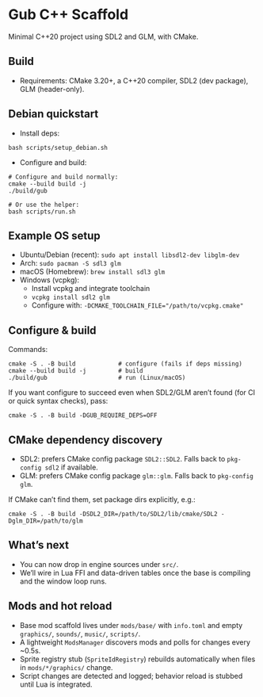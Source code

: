 Gub C++ Scaffold
=================

Minimal C++20 project using SDL2 and GLM, with CMake.

Build
-----

- Requirements: CMake 3.20+, a C++20 compiler, SDL2 (dev package), GLM (header-only).

Debian quickstart
-----------------

- Install deps:

```
bash scripts/setup_debian.sh
```

- Configure and build:

```
# Configure and build normally:
cmake --build build -j
./build/gub

# Or use the helper:
bash scripts/run.sh
```

Example OS setup
----------------

- Ubuntu/Debian (recent): `sudo apt install libsdl2-dev libglm-dev`
- Arch: `sudo pacman -S sdl3 glm`
- macOS (Homebrew): `brew install sdl3 glm`
- Windows (vcpkg):
  - Install vcpkg and integrate toolchain
  - `vcpkg install sdl2 glm`
  - Configure with: `-DCMAKE_TOOLCHAIN_FILE="/path/to/vcpkg.cmake"`

Configure & build
-----------------

Commands:

```
cmake -S . -B build            # configure (fails if deps missing)
cmake --build build -j         # build
./build/gub                    # run (Linux/macOS)
```

If you want configure to succeed even when SDL2/GLM aren’t found (for CI or quick syntax checks), pass:

```
cmake -S . -B build -DGUB_REQUIRE_DEPS=OFF
```

CMake dependency discovery
--------------------------

- SDL2: prefers CMake config package `SDL2::SDL2`. Falls back to `pkg-config sdl2` if available.
- GLM: prefers CMake config package `glm::glm`. Falls back to `pkg-config glm`.

If CMake can’t find them, set package dirs explicitly, e.g.:

```
cmake -S . -B build -DSDL2_DIR=/path/to/SDL2/lib/cmake/SDL2 -Dglm_DIR=/path/to/glm
```

What’s next
-----------

- You can now drop in engine sources under `src/`.
- We’ll wire in Lua FFI and data-driven tables once the base is compiling and the window loop runs.

Mods and hot reload
-------------------

- Base mod scaffold lives under `mods/base/` with `info.toml` and empty `graphics/`, `sounds/`, `music/`, `scripts/`.
- A lightweight `ModsManager` discovers mods and polls for changes every ~0.5s.
- Sprite registry stub (`SpriteIdRegistry`) rebuilds automatically when files in `mods/*/graphics/` change.
- Script changes are detected and logged; behavior reload is stubbed until Lua is integrated.
